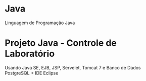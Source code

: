 # Java
Linguagem de Programação Java

# Projeto Java - Controle de Laboratório
Usando Java SE, EJB, JSP, Servelet, Tomcat 7 e Banco de Dados PostgreSQL + IDE Eclipse
